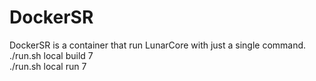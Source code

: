 # DockerSR
DockerSR is a container that run LunarCore with just a single command.<br>
./run.sh local build 7 <br>
./run.sh local run 7 <br>